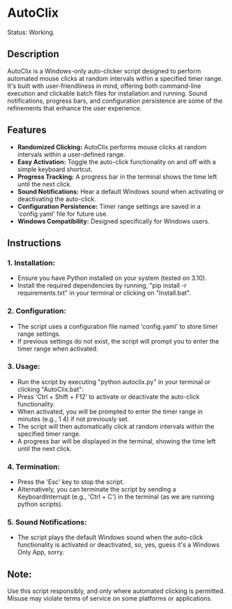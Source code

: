 # AutoClix
Status: Working.

## Description
AutoClix is a Windows-only auto-clicker script designed to perform automated mouse clicks at random intervals within a specified timer range. It's built with user-friendliness in mind, offering both command-line execution and clickable batch files for installation and running. Sound notifications, progress bars, and configuration persistence are some of the refinements that enhance the user experience.

## Features
- **Randomized Clicking:** AutoClix performs mouse clicks at random intervals within a user-defined range.
- **Easy Activation:** Toggle the auto-click functionality on and off with a simple keyboard shortcut.
- **Progress Tracking:** A progress bar in the terminal shows the time left until the next click.
- **Sound Notifications:** Hear a default Windows sound when activating or deactivating the auto-click.
- **Configuration Persistence:** Timer range settings are saved in a 'config.yaml' file for future use.
- **Windows Compatibility:** Designed specifically for Windows users.

## Instructions

### 1. Installation:
   - Ensure you have Python installed on your system (tested on 3.10).
   - Install the required dependencies by running, "pip install -r requirements.txt" in your terminal or clicking on "Install.bat".

### 2. Configuration:
   - The script uses a configuration file named 'config.yaml' to store timer range settings.
   - If previous settings do not exist, the script will prompt you to enter the timer range when activated.

### 3. Usage:
   - Run the script by executing "python autoclix.py" in your terminal or clicking "AutoClix.bat":
   - Press 'Ctrl + Shift + F12' to activate or deactivate the auto-click functionality.
   - When activated, you will be prompted to enter the timer range in minutes (e.g., 1 4) if not previously set.
   - The script will then automatically click at random intervals within the specified timer range.
   - A progress bar will be displayed in the terminal, showing the time left until the next click.

### 4. Termination:
   - Press the 'Esc' key to stop the script.
   - Alternatively, you can terminate the script by sending a KeyboardInterrupt (e.g., 'Ctrl + C') in the terminal (as we are running python scripts).

### 5. Sound Notifications:
   - The script plays the default Windows sound when the auto-click functionality is activated or deactivated, so, yes, guess it's a Windows Only App, sorry.

## Note:
Use this script responsibly, and only where automated clicking is permitted. Misuse may violate terms of service on some platforms or applications.
